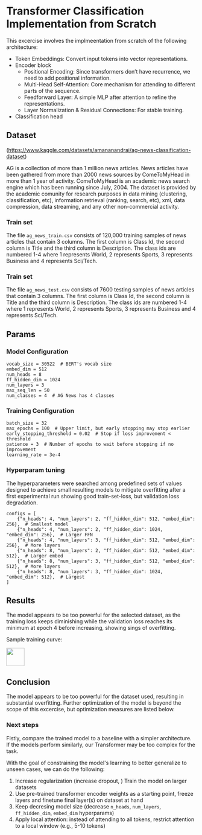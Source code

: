 # Transformer Classification Implementation from Scratch
This excercise involves the implmeentation from scratch of the following architecture:
- Token Embeddings: Convert input tokens into vector representations.
- Encoder block
    - Positional Encoding: Since transformers don’t have recurrence, we need to add positional information.
    - Multi-Head Self-Attention: Core mechanism for attending to different parts of the sequence.
    - Feedforward Layer: A simple MLP after attention to refine the representations.
    - Layer Normalization & Residual Connections: For stable training.
- Classification head

## Dataset
(https://www.kaggle.com/datasets/amananandrai/ag-news-classification-dataset)

AG is a collection of more than 1 million news articles. News articles have been gathered from more than 2000 news sources by ComeToMyHead in more than 1 year of activity. ComeToMyHead is an academic news search engine which has been running since July, 2004. The dataset is provided by the academic comunity for research purposes in data mining (clustering, classification, etc), information retrieval (ranking, search, etc), xml, data compression, data streaming, and any other non-commercial activity.

### Train set
The file `ag_news_train.csv` consists of 120,000 training samples of news articles that contain 3 columns. The first column is Class Id, the second column is Title and the third column is Description. The class ids are numbered 1-4 where 1 represents World, 2 represents Sports, 3 represents Business and 4 represents Sci/Tech.


### Train set
The file `ag_news_test.csv` consists of 7600 testing samples of news articles that contain 3 columns. The first column is Class Id, the second column is Title and the third column is Description. The class ids are numbered 1-4 where 1 represents World, 2 represents Sports, 3 represents Business and 4 represents Sci/Tech.


## Params
### Model Configuration
```
vocab_size = 30522  # BERT's vocab size
embed_dim = 512
num_heads = 8
ff_hidden_dim = 1024
num_layers = 3
max_seq_len = 50
num_classes = 4  # AG News has 4 classes
```

###  Training Configuration
```
batch_size = 32
max_epochs = 100  # Upper limit, but early stopping may stop earlier
early_stopping_threshold = 0.02  # Stop if loss improvement < threshold
patience = 3  # Number of epochs to wait before stopping if no improvement
learning_rate = 3e-4
```

### Hyperparam tuning
The hyperparameters were searched among predefined sets of values designed to achieve small resulting models to mitigate overfitting after a first experimental run showing good train-set-loss, but validation loss degradation.
```
configs = [
    {"n_heads": 4, "num_layers": 2, "ff_hidden_dim": 512, "embed_dim": 256},  # Smallest model
    {"n_heads": 4, "num_layers": 2, "ff_hidden_dim": 1024, "embed_dim": 256},  # Larger FFN
    {"n_heads": 4, "num_layers": 3, "ff_hidden_dim": 512, "embed_dim": 256},  # More layers
    {"n_heads": 8, "num_layers": 2, "ff_hidden_dim": 512, "embed_dim": 512},  # Larger embed
    {"n_heads": 8, "num_layers": 3, "ff_hidden_dim": 512, "embed_dim": 512},  # More layers
    {"n_heads": 8, "num_layers": 3, "ff_hidden_dim": 1024, "embed_dim": 512},  # Largest
]
```

## Results
The model appears to be too powerful for the selected dataset, as the training loss keeps diminishing while the validation loss reaches its minimum at epoch 4 before increasing, showing sings of overfitting.

Sample training curve:

<img src="https://github.com/user-attachments/files/19247372/loss_plot_6_heads8_layers3_ff1024_embed512.pdf" width="48">


## Conclusion
The model appears to be too powerful for the dataset used, resulting in substantial overfitting.
Further optimization of the model is beyond the scope of this excercise, but optimization measures are listed below.

### Next steps
Fistly, compare the trained model to a baseline with a simpler architecture. If the models perform similarly, our Transformer may be too complex for the task.

With the goal of constraining the model's learning to better generalize to unseen cases, we can do the following:
1. Increase regularization (increase dropout, )
Train the model on larger datasets
2. Use pre-trained transformer encoder weights as a starting point, freeze layers and finetune final layer(s) on dataset at hand
3. Keep decresing model size (decrease `n_heads`, `num_layers`, `ff_hidden_dim`, `embed_dim` hyperparams)
4. Apply local attention: instead of attending to all tokens, restrict attention to a local window (e.g., 5-10 tokens)
